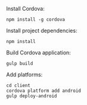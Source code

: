 Install Cordova:

```
npm install -g cordova
```


Install project dependencies:

```
npm install
```

Build Cordova application:

```
gulp build
```

Add platforms:

```
cd client
cordova platform add android
gulp deploy-android
```
